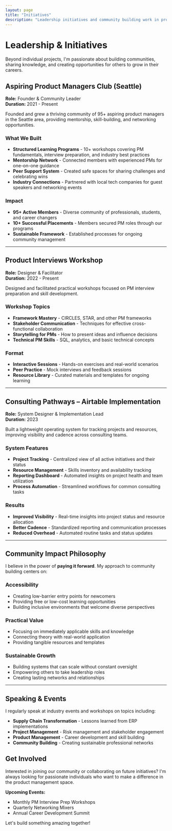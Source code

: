 ```yaml
---
layout: page
title: "Initiatives"
description: "Leadership initiatives and community building work in product management and professional development."
---
```


# Leadership & Initiatives

Beyond individual projects, I'm passionate about building communities, sharing knowledge, and creating opportunities for others to grow in their careers.

## Aspiring Product Managers Club (Seattle)

**Role:** Founder & Community Leader  
**Duration:** 2021 - Present

Founded and grew a thriving community of 95+ aspiring product managers in the Seattle area, providing mentorship, skill-building, and networking opportunities.

### What We Built

- **Structured Learning Programs** - 10+ workshops covering PM fundamentals, interview preparation, and industry best practices
- **Mentorship Network** - Connected members with experienced PMs for one-on-one guidance
- **Peer Support System** - Created safe spaces for sharing challenges and celebrating wins
- **Industry Connections** - Partnered with local tech companies for guest speakers and networking events

### Impact

- **95+ Active Members** - Diverse community of professionals, students, and career changers
- **10+ Successful Placements** - Members secured PM roles through our programs
- **Sustainable Framework** - Established processes for ongoing community management

---

## Product Interviews Workshop

**Role:** Designer & Facilitator  
**Duration:** 2022 - Present

Designed and facilitated practical workshops focused on PM interview preparation and skill development.

### Workshop Topics

- **Framework Mastery** - CIRCLES, STAR, and other PM frameworks
- **Stakeholder Communication** - Techniques for effective cross-functional collaboration
- **Storytelling for PMs** - How to present ideas and influence decisions
- **Technical PM Skills** - SQL, analytics, and basic technical concepts

### Format

- **Interactive Sessions** - Hands-on exercises and real-world scenarios
- **Peer Practice** - Mock interviews and feedback sessions
- **Resource Library** - Curated materials and templates for ongoing learning

---

## Consulting Pathways – Airtable Implementation

**Role:** System Designer & Implementation Lead  
**Duration:** 2023

Built a lightweight operating system for tracking projects and resources, improving visibility and cadence across consulting teams.

### System Features

- **Project Tracking** - Centralized view of all active initiatives and their status
- **Resource Management** - Skills inventory and availability tracking
- **Reporting Dashboard** - Automated insights on project health and team utilization
- **Process Automation** - Streamlined workflows for common consulting tasks

### Results

- **Improved Visibility** - Real-time insights into project status and resource allocation
- **Better Cadence** - Standardized reporting and communication processes
- **Reduced Overhead** - Automated routine tasks and status updates

---

## Community Impact Philosophy

I believe in the power of **paying it forward**. My approach to community building centers on:

### **Accessibility**
- Creating low-barrier entry points for newcomers
- Providing free or low-cost learning opportunities
- Building inclusive environments that welcome diverse perspectives

### **Practical Value**
- Focusing on immediately applicable skills and knowledge
- Connecting theory with real-world application
- Providing tangible resources and templates

### **Sustainable Growth**
- Building systems that can scale without constant oversight
- Empowering others to take leadership roles
- Creating lasting networks and relationships

---

## Speaking & Events

I regularly speak at industry events and workshops on topics including:

- **Supply Chain Transformation** - Lessons learned from ERP implementations
- **Project Management** - Risk management and stakeholder engagement
- **Product Management** - Career development and skill building
- **Community Building** - Creating sustainable professional networks

## Get Involved

Interested in joining our community or collaborating on future initiatives? I'm always looking for passionate individuals who want to make a difference in the product management space.

**Upcoming Events:**
- Monthly PM Interview Prep Workshops
- Quarterly Networking Mixers
- Annual Career Development Summit

Let's build something amazing together!
